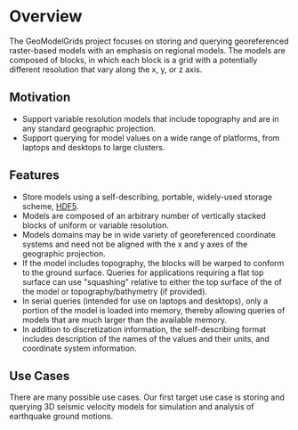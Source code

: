 # Overview

The GeoModelGrids project focuses on storing and querying georeferenced raster-based models with an emphasis on regional models.
The models are composed of blocks, in which each block is a grid with a potentially different resolution that vary along the x, y, or z axis.


## Motivation

* Support variable resolution models that include topography and are in any standard geographic projection.
* Support querying for model values on a wide range of platforms, from laptops and desktops to large clusters.

## Features

* Store models using a self-describing, portable, widely-used storage scheme, [HDF5](https://www.hdfgroup.org/).
* Models are composed of an arbitrary number of vertically stacked blocks of uniform or variable resolution.
* Models domains may be in wide variety of georeferenced coordinate systems and need not be aligned with the x and y axes of the geographic projection.
* If the model includes topography, the blocks will be warped to conform to the ground surface. Queries for applications requiring a flat top surface can use "squashing" relative to either the top surface of the of the model or topography/bathymetry (if provided).
* In serial queries (intended for use on laptops and desktops), only a portion of the model is loaded into memory, thereby allowing queries of models that are much larger than the available memory.
* In addition to discretization information, the self-describing format includes description of the names of the values and their units, and coordinate system information.

## Use Cases

There are many possible use cases.
Our first target use case is storing and querying 3D seismic velocity models for simulation and analysis of earthquake ground motions.

